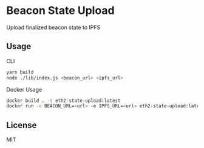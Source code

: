 # Beacon State Upload

Upload finalized beacon state to IPFS

## Usage

CLI
```bash
yarn build
node ./lib/index.js <beacon_url> <ipfs_url>
```

Docker Usage
```bash
docker build . -t eth2-state-upload:latest
docker run -e BEACON_URL=<url> -e IPFS_URL=<url> eth2-state-upload:latest
```

## License

MIT
